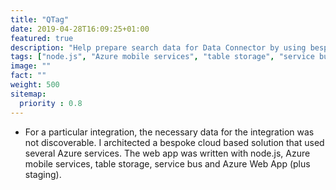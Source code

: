 ```yaml
---
title: "QTag"
date: 2019-04-28T16:09:25+01:00
featured: true
description: "Help prepare search data for Data Connector by using bespoke application"
tags: ["node.js", "Azure mobile services", "table storage", "service bus", "Azure Web App"]
image: ""
fact: ""
weight: 500
sitemap:
  priority : 0.8
---
```


- For a particular integration, the necessary data for the integration was not discoverable. I architected a bespoke cloud based solution that used several Azure services.  The web app was written with node.js, Azure mobile services, table storage, service bus and Azure Web App (plus staging). 
